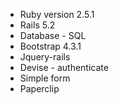 * Ruby version 2.5.1
* Rails 5.2
* Database - SQL
* Bootstrap 4.3.1
* Jquery-rails
* Devise - authenticate 
* Simple form 
* Paperclip